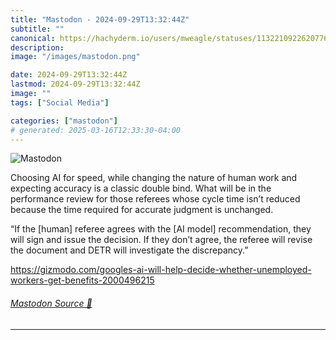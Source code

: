 ```yaml
---
title: "Mastodon - 2024-09-29T13:32:44Z"
subtitle: ""
canonical: https://hachyderm.io/users/mweagle/statuses/113221092262077608
description:
image: "/images/mastodon.png"

date: 2024-09-29T13:32:44Z
lastmod: 2024-09-29T13:32:44Z
image: ""
tags: ["Social Media"]

categories: ["mastodon"]
# generated: 2025-03-16T12:33:30-04:00
---
```

![Mastodon](/images/mastodon.png)

<p>Choosing AI for speed, while changing the nature of human work and expecting accuracy is a classic double bind. What will be in the performance review for those referees whose cycle time isn’t reduced because the time required for accurate judgment is unchanged. </p><p>“If the [human] referee agrees with the [AI model] recommendation, they will sign and issue the decision. If they don’t agree, the referee will revise the document and DETR will investigate the discrepancy.”</p><p><a href="https://gizmodo.com/googles-ai-will-help-decide-whether-unemployed-workers-get-benefits-2000496215" target="_blank" rel="nofollow noopener noreferrer" translate="no"><span class="invisible">https://</span><span class="ellipsis">gizmodo.com/googles-ai-will-he</span><span class="invisible">lp-decide-whether-unemployed-workers-get-benefits-2000496215</span></a></p>


###### [Mastodon Source 🐘](https://hachyderm.io/@mweagle/113221092262077608)

___
